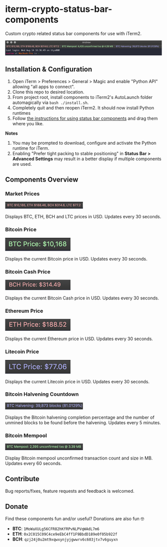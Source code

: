 # iterm-crypto-status-bar-components
Custom crypto related status bar components for use with iTerm2.

![overview](screenshots/overview.png)

## Installation & Configuration
1. Open iTerm > Preferences > General > Magic and enable "Python API" allowing "all apps to connect".
2. Clone this repo to desired location.
3. From project root, install components to iTerm2's AutoLaunch folder automagically via `bash ./install.sh`.
4. Completely quit and then reopen iTerm2. It should now install Python runtimes
5. Follow [the instructions for using status bar components](https://www.iterm2.com/3.3/documentation-status-bar.html) and drag them where you like.

**Notes**
1. You may be prompted to download, configure and activate the Python runtime for iTerm.
2. Enabling "Prefer tight packing to stable positioning" in **Status Bar > Advanced Settings** may result in a better display if multiple components are used.

## Components Overview

### Market Prices
![market_prices](screenshots/market_prices.png)

Displays BTC, ETH, BCH and LTC prices in USD. Updates every 30 seconds.

### Bitcoin Price
![btc_price](screenshots/btc_price.png)

Displays the current Bitcoin price in USD. Updates every 30 seconds.

### Bitcoin Cash Price
![bch_price](screenshots/bch_price.png)

Displays the current Bitcoin Cash price in USD. Updates every 30 seconds.

### Ethereum Price
![eth_price](screenshots/eth_price.png)

Displays the current Ethereum price in USD. Updates every 30 seconds.

### Litecoin Price
![ltc_price](screenshots/ltc_price.png)

Displays the current Litecoin price in USD. Updates every 30 seconds.

### Bitcoin Halvening Countdown
![btc_halvening](screenshots/btc_halvening.png)

Displays the Bitcoin halvening completion percentage and the number of unmined blocks to be found before the halvening.  Updates every 5 minutes.

### Bitcoin Mempool
![mempool_size](screenshots/btc_mempool.png)

Display Bitcoin mempool unconfirmed transaction count and size in MB. Updates every 60 seconds.


## Contribute
Bug reports/fixes, feature requests and feedback is welcomed.

## Donate
Find these components fun and/or useful? Donations are also fun 🤓

* **BTC**: `1MoWaXULg56CFR82hKfRPvNLPVqWAdL7m6`
* **ETH**: `0x2C015C09C4ce9eEbC4ff1F9BbdD189e0f05b922f`
* **BCH**: `qzj24j0u2mt9xqwxynjyjgwwrv6c603jtv7v6guyxn`
